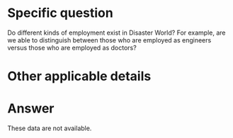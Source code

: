 # Specific question #

Do different kinds of employment exist in Disaster World? For example, are we able to distinguish between those who are employed as engineers versus those who are employed as doctors?



# Other applicable details #

# Answer # 

These data are not available.
